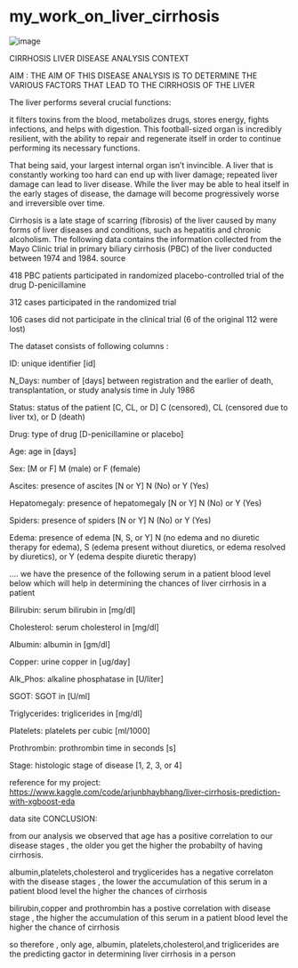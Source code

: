 # my_work_on_liver_cirrhosis
![image](https://user-images.githubusercontent.com/88893142/201343911-3abf88cf-b10a-48be-a225-1ee1bc451bd8.png)


CIRRHOSIS LIVER DISEASE ANALYSIS
CONTEXT

AIM : THE AIM OF THIS DISEASE ANALYSIS IS TO DETERMINE THE VARIOUS FACTORS THAT LEAD TO THE CIRRHOSIS OF THE LIVER

The liver performs several crucial functions:

it filters toxins from the blood,
metabolizes drugs, stores energy,
fights infections, and helps with digestion.
This football-sized organ is incredibly resilient, with the ability to repair and regenerate itself in order to continue performing its necessary functions.

That being said, your largest internal organ isn’t invincible. A liver that is constantly working too hard can end up with liver damage; repeated liver damage can lead to liver disease. While the liver may be able to heal itself in the early stages of disease, the damage will become progressively worse and irreversible over time.

Cirrhosis is a late stage of scarring (fibrosis) of the liver caused by many forms of liver diseases and conditions, such as hepatitis and chronic alcoholism. The following data contains the information collected from the Mayo Clinic trial in primary biliary cirrhosis (PBC) of the liver conducted between 1974 and 1984. source

418 PBC patients participated in randomized placebo-controlled trial of the drug D-penicillamine

312 cases participated in the randomized trial

106 cases did not participate in the clinical trial (6 of the original 112 were lost)

The dataset consists of following columns :

ID: unique identifier [id]

N_Days: number of [days] between registration and the earlier of death, transplantation, or study analysis time in July 1986

Status: status of the patient [C, CL, or D] C (censored), CL (censored due to liver tx), or D (death)

Drug: type of drug [D-penicillamine or placebo]

Age: age in [days]

Sex: [M or F] M (male) or F (female)

Ascites: presence of ascites [N or Y] N (No) or Y (Yes)

Hepatomegaly: presence of hepatomegaly [N or Y] N (No) or Y (Yes)

Spiders: presence of spiders [N or Y] N (No) or Y (Yes)

Edema: presence of edema [N, S, or Y] N (no edema and no diuretic therapy for edema), S (edema present without diuretics, or edema resolved by diuretics), or Y (edema despite diuretic therapy)

.... we have the presence of the following serum in a patient blood level below which will help in determining the chances of liver cirrhosis in a patient

Bilirubin: serum bilirubin in [mg/dl]

Cholesterol: serum cholesterol in [mg/dl]

Albumin: albumin in [gm/dl]

Copper: urine copper in [ug/day]

Alk_Phos: alkaline phosphatase in [U/liter]

SGOT: SGOT in [U/ml]

Triglycerides: triglicerides in [mg/dl]

Platelets: platelets per cubic [ml/1000]

Prothrombin: prothrombin time in seconds [s]

Stage: histologic stage of disease [1, 2, 3, or 4]

reference for my project: https://www.kaggle.com/code/arjunbhaybhang/liver-cirrhosis-prediction-with-xgboost-eda

data site
CONCLUSION:

from our  analysis we  observed that age has a positive correlation to our disease stages , the older you get the higher the probabilty of having cirrhosis.


albumin,platelets,cholesterol and tryglicerides has a negative correlaton with the disease stages , the lower the accumulation of this serum in a patient blood level the higher the chances of cirrhosis

bilirubin,copper and prothrombin has a postive correlation with disease stage , the higher the accumulation of this serum in a patient blood level the higher the chance of cirrhosis

so therefore , only age, albumin, platelets,cholesterol,and triglicerides are the predicting gactor in determining liver cirrhosis in a person
